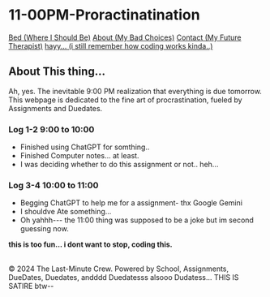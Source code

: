 # 11-00PM-Proractinatination
</header>
<nav>
<a href="#">Bed (Where I Should Be)</a>
<a href="#">About (My Bad Choices)</a>
<a href="#">Contact (My Future Therapist)</a>
<a href="#">hayy... (i still remember how coding works kinda..)</a> 
</nav>
<main>
<h2>About This thing...</h2>
<p>Ah, yes. The inevitable 9:00 PM realization that everything is due tomorrow. This webpage is dedicated to the fine art of procrastination, fueled by Assignments and Duedates.</p>

<h3>Log 1-2 9:00 to 10:00 </h3>
<ul>
<li>Finished using ChatGPT for somthing..</li>
<li>Finished Computer notes... at least.</li>
<li>I was deciding whether to do this assignment or not.. heh...</li>
</ul>

<h3>Log 3-4 10:00 to 11:00 </h3>
<ul>
<li>Begging ChatGPT to help me for a assignment- thx Google Gemini</li>
<li>I shouldve Ate something...</li>
<li>Oh yahhh--- the 11:00 thing was supposed to be a joke but im second guessing now.</li>
</ul>
</main>

<P><B> this is too fun... i dont want to stop, coding this.</B></p>
<br>
<footer>
&copy; 2024 The Last-Minute Crew. Powered by School, Assignments, DueDates, Duedates, andddd Duedatesss alsooo Dudatess... THIS IS SATIRE btw--
</footer>
</body>
</html>
